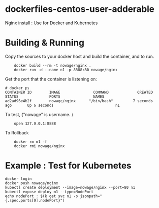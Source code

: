 # dockerfiles-centos-user-adderable
Nginx install : Use for Docker and Kubernetes

# Building & Running

Copy the sources to your docker host and build the container, and to run.
```
	docker build --rm -t nowage/nginx .
	docker run -d --name n1 -p 8888:80 nowage/nginx
```
Get the port that the container is listening on:

```
# docker ps
CONTAINER ID        IMAGE               COMMAND             CREATED             STATUS              PORTS               NAMES
ad2ad96e4b2f        nowage/nginx      "/bin/bash"         7 seconds ago       Up 6 seconds                            n1
```

To test, ("nowage" is username. )
```
	open 127.0.0.1:8888
```
To Rollback
```
    docker rm n1 -f
    docker rmi nowage/nginx
```

# Example : Test for Kubernetes 
```
docker login
docker push nowage/nginx
kubectl create deployment --image=nowage/nginx --port=80 n1
kubectl expose deploy n1 --type=NodePort
echo nodePort : $(k get svc n1 -o jsonpath="{.spec.ports[0].nodePort}")
```


